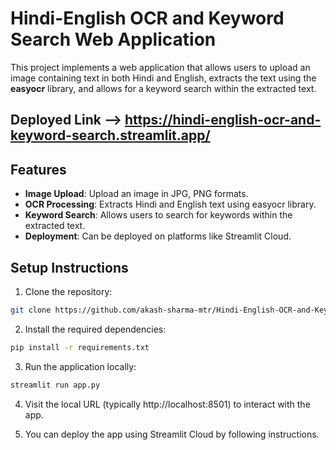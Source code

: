 # Hindi-English OCR and Keyword Search Web Application

This project implements a web application that allows users to upload an image containing text in both Hindi and English, extracts the text using the **easyocr** library, and allows for a keyword search within the extracted text.

## Deployed Link --> https://hindi-english-ocr-and-keyword-search.streamlit.app/

## Features

- **Image Upload**: Upload an image in JPG, PNG formats.
- **OCR Processing**: Extracts Hindi and English text using easyocr library.
- **Keyword Search**: Allows users to search for keywords within the extracted text.
- **Deployment**: Can be deployed on platforms like Streamlit Cloud.

## Setup Instructions

1. Clone the repository:

```bash
git clone https://github.com/akash-sharma-mtr/Hindi-English-OCR-and-Keyword-Search.git
```

2. Install the required dependencies:

```bash
pip install -r requirements.txt
```
3. Run the application locally:

```bash
streamlit run app.py
```
4. Visit the local URL (typically http://localhost:8501) to interact with the app.

5. You can deploy the app using Streamlit Cloud by following instructions.